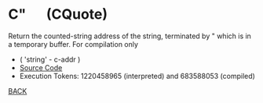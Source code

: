 # C&quot; &emsp; (CQuote)
Return the counted-string address of the string, terminated by " which is in a temporary buffer. For compilation only
* ( 'string' - c-addr )
* [Source Code](../words/core_ext/CQuote.cs)
* Execution Tokens: 1220458965 (interpreted) and 683588053 (compiled)


[BACK](builtins.md#CQuote)
